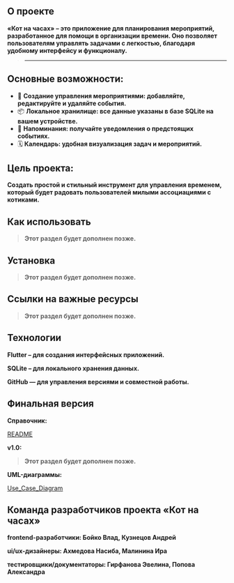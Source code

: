 ## О проекте
**«Кот на часах» – это приложение для планирования мероприятий, разработанное для помощи в организации времени. Оно позволяет пользователям управлять задачами с легкостью, благодаря удобному интерфейсу и функционалу.**
>----------------------------

## Основные возможности:
- 📅 **Создание управления мероприятиями: добавляйте, редактируйте и удаляйте события.**
- 📦 **Локальное хранилище: все данные указаны в базе SQLite на вашем устройстве.** 
- 🔔 **Напоминания: получайте уведомления о предстоящих событиях.**  
- 🗓️ **Календарь: удобная визуализация задач и мероприятий.**



## Цель проекта:
**Создать простой и стильный инструмент для управления временем, который будет радовать пользователей милыми ассоциациями с котиками.**

## Как использовать
> **Этот раздел будет дополнен позже.**



## Установка 
> **Этот раздел будет дополнен позже.**



## Ссылки на важные ресурсы
> **Этот раздел будет дополнен позже.**



## Технологии

**Flutter – для создания интерфейсных приложений.**

**SQLite – для локального хранения данных.**

**GitHub — для управления версиями и совместной работы.**


## Финальная версия 
**Справочник:**

[README](https://github.com/HoshiBlood/An-event-planning-application/blob/main/README.md)

**v1.0:** 

> **Этот раздел будет дополнен позже.**

**UML-диаграммы:**

[Use_Case_Diagram]([https://github.com/HoshiBlood/An-event-planning-application/blob/docs/docs/diagrams/Use_Case_Diagram.drawio.svg](https://github.com/HoshiBlood/An-event-planning-application/blob/diagrams/docs/diagrams/Use_Case_Diagram.drawio.svg)) 



## Команда разработчиков проекта «Кот на часах»
**frontend-разработчики: Бойко Влад, Кузнецов Андрей**

**ui/ux-дизайнеры: Ахмедова Насиба, Малинина Ира**

**тестировщики/документаторы: Гирфанова Эвелина, Попова Александра**


